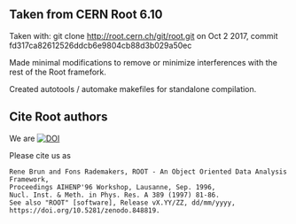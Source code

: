 ## Taken from CERN Root 6.10

Taken with: git clone http://root.cern.ch/git/root.git
on Oct 2 2017, commit fd317ca82612526ddcb6e9804cb88d3b029a50ec

Made minimal modifications to remove or minimize interferences with the rest of
the Root framefork.

Created autotools / automake makefiles for standalone compilation.

## Cite Root authors
We are [![DOI](https://zenodo.org/badge/10994345.svg)](https://zenodo.org/badge/latestdoi/10994345)

Please cite us as

    Rene Brun and Fons Rademakers, ROOT - An Object Oriented Data Analysis Framework,
    Proceedings AIHENP'96 Workshop, Lausanne, Sep. 1996,
    Nucl. Inst. & Meth. in Phys. Res. A 389 (1997) 81-86.
    See also "ROOT" [software], Release vX.YY/ZZ, dd/mm/yyyy,
    https://doi.org/10.5281/zenodo.848819.
